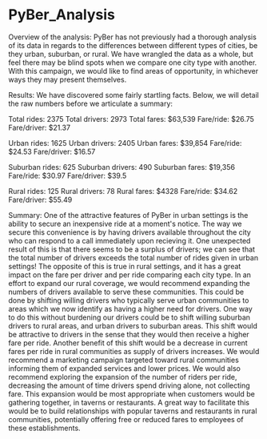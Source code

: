 # PyBer_Analysis

Overview of the analysis:
    PyBer has not previously had a thorough analysis of its data in regards to the differences between different types of cities, be they urban, suburban, or rural. We have wrangled the data as a whole, but feel there may be blind spots when we compare one city type with another. With this campaign, we would like to find areas of opportunity, in whichever ways they may present themselves.



Results:
    We have discovered some fairly startling facts. Below, we will detail the raw numbers before we articulate a summary:

Total rides:  2375
Total drivers: 2973
Total fares: $63,539
Fare/ride: $26.75
Fare/driver: $21.37

Urban rides: 1625
Urban drivers: 2405
Urban fares: $39,854
Fare/ride: $24.53
Fare/driver: $16.57


Suburban rides: 625
Suburban drivers: 490
Suburban fares: $19,356
Fare/ride: $30.97
Fare/driver: $39.5


Rural rides: 125
Rural drivers: 78
Rural fares: $4328
Fare/ride: $34.62
Fare/driver: $55.49


Summary:
    One of the attractive features of PyBer in urban settings is the ability to secure an inexpensive ride at a moment's notice. The way we secure this convenience is by having drivers available throughout the city who can respond to a call immediately upon recieving it. One unexpected result of this is that there seems to be a surplus of drivers; we can see that the total number of drivers exceeds the total number of rides given in urban settings! The opposite of this is true in rural settings, and it has a great impact on the fare per driver and per ride comparing each city type.
    In an effort to expand our rural coverage, we would recommend expanding the numbers of drivers available to serve these communities. This could be done by shifting willing drivers who typically serve urban communities to areas which we now identify as having a higher need for drivers. One way to do this without burdening our drivers could be to shift willing suburban drivers to rural areas, and urban drivers to suburban areas. This shift would be attractive to drivers in the sense that they would then receive a higher fare per ride.
    Another benefit of this shift would be a decrease in current fares per ride in rural communities as supply of drivers increases. We would recommend a marketing campaign targeted toward rural communities informing them of expanded services and lower prices. We would also recommend exploring the expansion of the number of riders per ride, decreasing the amount of time drivers spend driving alone, not collecting fare. This expansion would be most appropriate when customers would be gathering together, in taverns or restaurants. A great way to facilitate this would be to build relationships with popular taverns and restaurants in rural communities, potentially offering free or reduced fares to employees of these establishments.
    
